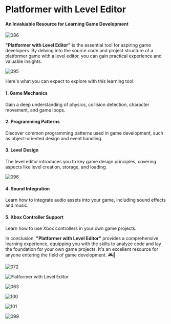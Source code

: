 # Platformer with Level Editor

#### An Invaluable Resource for Learning Game Development

![086](https://github.com/JoeLumbley/Platformer-with-Level-Editor/assets/77564255/73bd7c32-f3c4-40dc-b18f-f34b2a5f5045)


**"Platformer with Level Editor"** is the essential tool for aspiring game developers. By delving into the source code and project structure of a platformer game with a level editor, you can gain practical experience and valuable insights.


![095](https://github.com/JoeLumbley/Platformer-with-Level-Editor/assets/77564255/659511ab-83b2-4545-b7c1-51ae1df7ee7e)


Here's what you can expect to explore with this learning tool:

#### 1. Game Mechanics
Gain a deep understanding of physics, collision detection, character movement, and game loops.

#### 2. Programming Patterns
Discover common programming patterns used in game development, such as object-oriented design and event handling.

#### 3. Level Design
The level editor introduces you to key game design principles, covering aspects like level creation, storage, and loading.

![096](https://github.com/JoeLumbley/Platformer-with-Level-Editor/assets/77564255/d80513c2-c64f-46cd-bb12-e03da4a657ee)



#### 4. Sound Integration
Learn how to integrate audio assets into your game, including sound effects and music.

#### 5. Xbox Controller Support
Learn how to use Xbox controllers in your own game projects.

In conclusion, **"Platformer with Level Editor"** provides a comprehensive learning experience, equipping you with the skills to analyze code and lay the foundation for your own game projects. It's an excellent resource for anyone entering the field of game development. 🎮🚀



![072](https://github.com/JoeLumbley/Platformer-with-Level-Editor/assets/77564255/c4ae4c4c-7641-4a9f-96d5-c19805fdcc01)





![Platformer with Level Editor](https://github.com/JoeLumbley/Platformer-with-Level-Editor/assets/77564255/9c8fc9e2-5e4f-4f1f-a544-8b5b3a6ad385)

![063](https://github.com/JoeLumbley/Platformer-with-Level-Editor/assets/77564255/c55ed39f-9a4e-43d6-84a0-f5c364f224d9)












![100](https://github.com/JoeLumbley/Platformer-with-Level-Editor/assets/77564255/4a4bd8f9-5633-40f9-92e1-d5a2921a0572)


![101](https://github.com/JoeLumbley/Platformer-with-Level-Editor/assets/77564255/0ab0cfc6-c704-4048-a435-2bba45b1b9dc)

















![099](https://github.com/JoeLumbley/Platformer-with-Level-Editor/assets/77564255/11014c5e-d346-4b54-bb2b-20840e38a42e)










